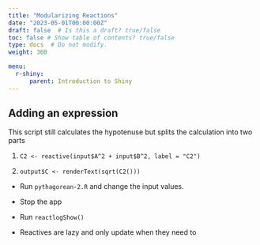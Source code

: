 ```yaml
---
title: "Modularizing Reactions"
date: "2023-05-01T00:00:00Z"
draft: false  # Is this a draft? true/false
toc: false # Show table of contents? true/false
type: docs  # Do not modify.
weight: 360

menu:
  r-shiny:
      parent: Introduction to Shiny
---
```


## Adding an expression

This script still calculates the hypotenuse but splits the calculation into two parts

1. `C2 <- reactive(input$A^2 + input$B^2, label = "C2")`

2. `output$C <- renderText(sqrt(C2()))`

- Run `pythagorean-2.R` and change the input values.

- Stop the app

- Run `reactlogShow()`

- Reactives are lazy and only update when they need to
